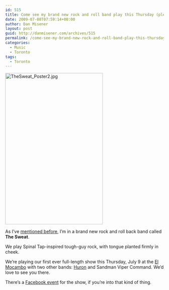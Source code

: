 ```yaml
---
id: 515
title: Come see my brand new rock and roll band play this Thursday (please)
date: 2009-07-08T07:59:14+00:00
author: Dan Misener
layout: post
guid: http://danmisener.com/archives/515
permalink: /come-see-my-brand-new-rock-and-roll-band-play-this-thursday-please/
categories:
  - Music
  - Toronto
tags:
  - Toronto
---
```

<img src="http://misener.org/wp-content/uploads/2009/07/thesweat-poster2.jpg" width="310" height="480" alt="TheSweat_Poster2.jpg" />

As I&#8217;ve [mentioned before](http://misener.org/archives/488), I&#8217;m in a brand new rock and roll back band called **The Sweat**.

We play Spinal Tap-inspired tough-guy rock, with tongue planted firmly in cheek.

We&#8217;re playing our first ever full-length show this Thursday, July 9 at the [El Mocambo](http://www.elmocambo.ca/) with two other bands: [Huron](http://www.myspace.com/huronband) and Sandman Viper Command. We&#8217;d love to see you there.

There&#8217;s a [Facebook event](http://www.facebook.com/event.php?eid=98825694770) for the show, if you&#8217;re into that kind of thing.